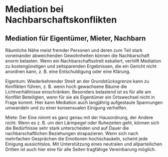 # Mediation bei Nachbarschaftskonflikten
## Mediation für Eigentümer, Mieter, Nachbarn

Räumliche Nähe meist fremder Personen und deren zum Teil stark 
voneinander abweichenden Gewohnheiten können die Nachbarschaft enorm belasten. 
Wenn ein Nachbarschaftsstreit eskaliert, 
verhilft Mediation zu kostengünstigen und zeitsparenden Ergebnissen, 
die ein Gericht nicht anordnen kann, z. B. eine Entschuldigung oder eine Klärung.

Eigentum: Wiederkehrender Streit an der Grundstücksgrenze kann zu Konflikten 
führen, z. B. wenn hoch gewachsene Bäume die Lichtverhältnisse einschränken. 
Besonders belastend ist es für alle am Konflikt Beteiligten, 
wenn für sie als Eigentümer ein Ortswechsel nicht in Frage kommt. 
Hier kann Mediation auch langjährig aufgestaute Spannungen umwandeln 
und zu einer konsensualen Einigung verhelfen.

Miete: Der Eine nimmt es ganz genau mit der Hausordnung, 
der Andere nicht. Wenn es z. B. um den Lärmpegel oder Ruhezeiten geht, 
können sich die Bedürfnisse sehr stark unterscheiden und auf Dauer 
die nachbarschaftlichen Beziehungen strapazieren. 
Wenn sich nach mehrfachen Gesprächen die Emotionen hochschaukeln, 
scheint jede Einigung aussichtslos. 
Mit Unterstützung eines neutralen und allparteilichen Dritten ist auch hier 
eine für alle Seiten tragfähige Vereinbarung möglich.